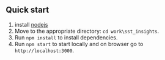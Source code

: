 ## Quick start

1. install [nodejs](https://nodejs.org/en/)
2. Move to the appropriate directory: `cd work\sst_insights`.<br />
3. Run `npm install` to install dependencies.<br />
4. Run `npm start` to start locally and on browser go to `http://localhost:3000`.
